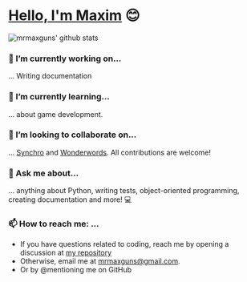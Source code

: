 # [Hello, I'm Maxim](https://mrmaxguns.github.io) :blush:

<!--
**mrmaxguns/mrmaxguns** is a ✨ _special_ ✨ repository because its `README.md` (this file) appears on your GitHub profile.

Here are some ideas to get you started:

- 🔭 I’m currently working on ...
- 🌱 I’m currently learning ...
- 👯 I’m looking to collaborate on ...
- 🤔 I’m looking for help with ...
- 💬 Ask me about ...
- 📫 How to reach me: ...
- 😄 Pronouns: ...
- ⚡ Fun fact: ...
-->

![mrmaxguns' github stats](https://github-readme-stats.vercel.app/api?username=mrmaxguns&show_icons=true&theme=radical)

### 🔭 I’m currently working on...

... Writing documentation

### 🌱 I’m currently learning...

... about game development.

### 👯 I’m looking to collaborate on...

... [Synchro](https://github.com/mrmaxguns/synchro) and [Wonderwords](https://github.com/mrmaxguns/wonderwordsmodule). All contributions are welcome!

### 💬 Ask me about...

... anything about Python, writing tests, object-oriented programming, creating documentation and more! :computer:

### 📫 How to reach me: ...

 * If you have questions related to coding, reach me by opening a discussion at [my repository](https://github.com/mrmaxguns/mrmaxguns/discussions/new)
 * Otherwise, email me at mrmaxguns@gmail.com.
 * Or by @mentioning me on GitHub


